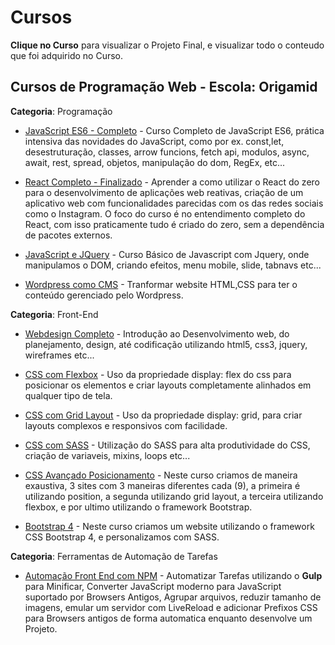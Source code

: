 # Cursos 

**Clique no Curso** para visualizar o Projeto Final, e visualizar todo o conteudo que foi adquirido no Curso.

## Cursos de Programação Web - Escola: Origamid

**Categoria**: Programação

- [JavaScript ES6 - Completo](https://github.com/MatheusGomesWeb/Cursos/tree/master/Programacao/FrontEnd/Cursos-Origamid/JavaScript-ES6-Completo) - Curso Completo de JavaScript ES6, prática intensiva das novidades do JavaScript, como por ex. const,let, desestruturação, classes, arrow funcions, fetch api, modulos, async, await, rest, spread, objetos, manipulação do dom, RegEx, etc...

- [React Completo - Finalizado](https://github.com/MatheusGomesWeb/Cursos/tree/master/Programacao/JavaScript/Origamid/ReactCompleto) - Aprender a como utilizar o React do zero para o desenvolvimento de aplicações web reativas, criação de um aplicativo web com funcionalidades parecidas com os das redes sociais como o Instagram. O foco do curso é no entendimento completo do React, com isso praticamente tudo é criado do zero, sem a dependência de pacotes externos.

- [JavaScript e JQuery](https://github.com/MatheusGomesWeb/Cursos/tree/master/Programacao/FrontEnd/Cursos-Origamid/JavaScript-e-Jquery) - Curso Básico de Javascript com Jquery, onde manipulamos o DOM, criando efeitos, menu mobile, slide, tabnavs etc...

- [Wordpress como CMS](https://github.com/MatheusGomesWeb/Cursos/tree/master/Programacao/FrontEnd/Cursos-Origamid/Wordpress-como-cms) - Tranformar website HTML,CSS para ter o conteúdo gerenciado pelo Wordpress.

**Categoria**: Front-End

- [Webdesign Completo](https://github.com/MatheusGomesWeb/Cursos/tree/master/Programacao/FrontEnd/Cursos-Origamid/WebDesign-Completo) - Introdução ao Desenvolvimento web, do planejamento, design, até codificação utilizando html5, css3, jquery, wireframes etc...

- [CSS com Flexbox](https://github.com/MatheusGomesWeb/Cursos/tree/master/Programacao/FrontEnd/Cursos-Origamid/CSS-com-Flexbox/FlexBlog) - Uso da propriedade display: flex do css para posicionar os elementos e criar layouts completamente alinhados em qualquer tipo de tela.

- [CSS com Grid Layout](https://github.com/MatheusGomesWeb/Cursos/tree/master/Programacao/FrontEnd/Cursos-Origamid/CSS-com-Grid-layout) - Uso da propriedade display: grid, para criar layouts complexos e responsivos com facilidade.

- [CSS com SASS](https://github.com/MatheusGomesWeb/Cursos/tree/master/Programacao/FrontEnd/Cursos-Origamid/css-com-SASS) - Utilização do SASS para alta produtividade do CSS, criação de variaveis, mixins, loops etc...

- [CSS Avançado Posicionamento](https://github.com/MatheusGomesWeb/Cursos/tree/master/Programacao/FrontEnd/Cursos-Origamid/CSS-Avancado-Posicionamento) - Neste curso criamos de maneira exaustiva, 3 sites com 3 maneiras diferentes cada (9), a primeira é utilizando position, a segunda utilizando grid layout, a terceira utilizando flexbox, e por ultimo utilizando o framework Bootstrap.

- [Bootstrap 4](https://github.com/MatheusGomesWeb/Cursos/tree/master/Programacao/FrontEnd/Cursos-Origamid/Bootstrap-4) - Neste curso criamos um website utilizando o framework CSS Bootstrap 4, e personalizamos com SASS.

**Categoria**: Ferramentas de Automação de Tarefas

- [Automação Front End com NPM](https://github.com/MatheusGomesWeb/Cursos/tree/master/Programacao/FrontEnd/Cursos-Origamid/Automacao-FrontEnd-com-NPM) - Automatizar Tarefas utilizando o **Gulp** para Minificar, Converter JavaScript moderno para JavaScript suportado por Browsers Antigos, Agrupar arquivos, reduzir tamanho de imagens, emular um servidor com LiveReload e adicionar Prefixos CSS para Browsers antigos de forma automatica enquanto desenvolve um Projeto.
